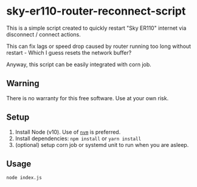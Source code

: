 sky-er110-router-reconnect-script
=================================

This is a simple script created to quickly restart "Sky ER110" internet via
  disconnect / connect actions.

This can fix lags or speed drop caused by router running too long without
  restart - Which I guess resets the network buffer?

Anyway, this script can be easily integrated with corn job.


Warning
-------
There is no warranty for this free software. Use at your own risk.


Setup
-----
1. Install Node (v10). Use of [`nvm`][nvm] is preferred.
2. Install dependencies: `npm install` or `yarn install`
3. (optional) setup corn job or systemd unit to run when you are asleep.


Usage
-----
    node index.js


[nvm]: https://github.com/creationix/nvm#installation
